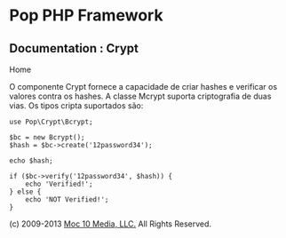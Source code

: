 Pop PHP Framework
=================

Documentation : Crypt
-----------------------

Home

O componente Crypt fornece a capacidade de criar hashes e verificar os valores contra os hashes. A classe Mcrypt suporta criptografia de duas vias. Os tipos cripta suportados são:

    use Pop\Crypt\Bcrypt;

    $bc = new Bcrypt();
    $hash = $bc->create('12password34');

    echo $hash;

    if ($bc->verify('12password34', $hash)) {
        echo 'Verified!';
    } else {
        echo 'NOT Verified!';
    }

\(c) 2009-2013 [Moc 10 Media, LLC.](http://www.moc10media.com) All
Rights Reserved.
